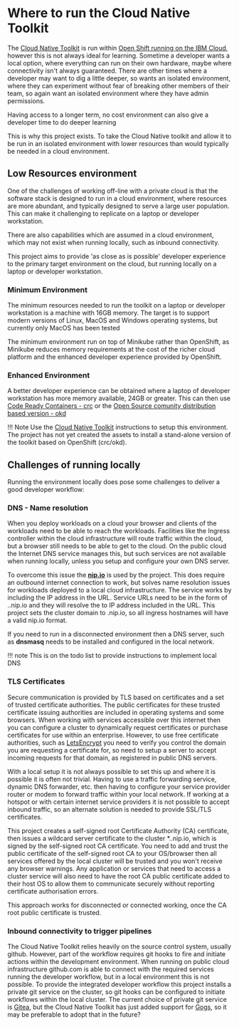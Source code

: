 # Where to run the Cloud Native Toolkit

The [Cloud Native Toolkit](https://cloudnativetoolkit.dev) is run within [Open Shift running on the IBM Cloud](https://www.ibm.com/cloud/openshift), however this is not always ideal for learning.  Sometime a developer wants a local option, where everything can run on their own hardware, maybe where connectivity isn't always guaranteed.  There are other times where a developer may want to dig a little deeper, so wants an isolated environment, where they can experiment without fear of breaking other members of their team, so again want an isolated environment where they have admin permissions.

Having access to a longer term, no cost environment can also give a developer time to do deeper learning

This is why this project exists.  To take the Cloud Native toolkit and allow it to be run in an isolated environment with lower resources than would typically be needed in a cloud environment.

## Low Resources environment

One of the challenges of working off-line with a private cloud is that the software stack is designed to run in a cloud environment, where resources are more abundant, and typically designed to serve a large user population.  This can make it challenging to replicate on a laptop or developer workstation.

There are also capabilities which are assumed in a cloud environment, which may not exist when running locally, such as inbound connectivity.

This project aims to provide 'as close as is possible' developer experience to the primary target environment on the cloud, but running locally on a laptop or developer workstation.

### Minimum Environment

The minimum resources needed to run the toolkit on a laptop or developer workstation is a machine with 16GB memory.  The target is to support modern versions of Linux, MacOS and Windows operating systems, but currently only MacOS has been tested

The minimum environment run on top of Minikube rather than OpenShift, as Minikube reduces memory requirements at the cost of the richer cloud platform and the enhanced developer experience provided by OpenShift.

### Enhanced Environment

A better developer experience can be obtained where a laptop of developer workstation has more memory available, 24GB or greater.  This can then use [Code Ready Containers - crc](https://developers.redhat.com/products/codeready-containers/overview) or the [Open Source comunity distribution based version - okd](https://www.okd.io/crc.html)

!!! Note
    Use the [Cloud Native Toolkit](https://cloudnativetoolkit.dev) instructions to setup this environment.  The project has not yet created the assets to install a stand-alone version of the toolkit based on OpenShift (crc/okd).

## Challenges of running locally

Running the environment locally does pose some challenges to deliver a good developer workflow:

### DNS - Name resolution

When you deploy workloads on a cloud your browser and clients of the workloads need to be able to reach the workloads.  Facilities like the Ingress controller within the cloud infrastructure will route traffic within the cloud, but a browser still needs to be able to get to the cloud.  On the public cloud the Internet DNS service manages this, but such services are not available when running locally, unless you setup and configure your own DNS server.

To overcome this issue the [**nip.io**](https://nip.io) is used by the project.  This does require an outbound internet connection to work, but solves name resolution issues for workloads deployed to a local cloud infrastructure.  The service works by including the IP address in the URL.  Service URLs need to be in the form of <service name>.<ip address>.nip.io and they will resolve the to IP address included in the URL.  This project sets the cluster domain to <minikube ip address>.nip.io, so all ingress hostnames will have a valid nip.io format.

If you need to run in a disconnected environment then a DNS server, such as **dnsmasq** needs to be installed and configured in the local network.

!!! note
    This is on the todo list to provide instructions to implement local DNS

### TLS Certificates

Secure communication is provided by TLS based on certificates and a set of trusted certificate authorities.  The public certificates for these trusted certificate issuing authorities are included in operating systems and some browsers.  When working with services accessible over this internet then you can configure a cluster to dynamically request certificates or purchase certificates for use within an enterprise.  However, to use free certificate authorities, such as [LetsEncrypt](https://letsencrypt.org) you need to verify you control the domain you are requesting a certificate for, so need to setup a server to accept incoming requests for that domain, as registered in public DNS servers.

With a local setup it is not always possible to set this up and where it is possible it is often not trivial.  Having to use a traffic forwarding service, dynamic DNS forwarder, etc.  then having to configure your service provider router or modem to forward traffic within your local network.  If working at a hotspot or with certain internet service providers it is not possible to accept inbound traffic, so an alternate solution is needed to provide SSL/TLS certificates.

This project creates a self-signed root Certificate Authority (CA) certificate, then issues a wildcard server certificate to the cluster *.<minikube IP address>.nip.io, which is signed by the self-signed root CA certificate.  You need to add and trust the public certificate of the self-signed root CA to your OS/browser then all services offered by the local cluster will be trusted and you won't receive any browser warnings.  Any application or services that need to access a cluster service will also need to have the root CA public certificate added to their host OS to allow them to communicate securely without reporting certificate authorisation errors.

This approach works for disconnected or connected working, once the CA root public certificate is trusted.

### Inbound connectivity to trigger pipelines

The Cloud Native Toolkit relies heavily on the source control system, usually github.  However, part of the workflow requires git hooks to fire and initiate actions within the development environment.  When running on public cloud infrastructure github.com is able to connect with the required services running the developer workflow, but in a local environment this is not possible.  To provide the integrated developer workflow this project installs a private git service on the cluster, so git hooks can be configured to initiate workflows within the local cluster.  The current choice of private git service is [Gitea](https://gitea.io), but the Cloud Native Toolkit has just added support for [Gogs](https://gogs.io), so it may be preferable to adopt that in the future?

